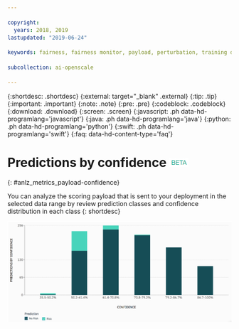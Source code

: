```yaml
---

copyright:
  years: 2018, 2019
lastupdated: "2019-06-24"

keywords: fairness, fairness monitor, payload, perturbation, training data, debiased

subcollection: ai-openscale

---
```


{:shortdesc: .shortdesc}
{:external: target="_blank" .external}
{:tip: .tip}
{:important: .important}
{:note: .note}
{:pre: .pre}
{:codeblock: .codeblock}
{:download: .download}
{:screen: .screen}
{:javascript: .ph data-hd-programlang='javascript'}
{:java: .ph data-hd-programlang='java'}
{:python: .ph data-hd-programlang='python'}
{:swift: .ph data-hd-programlang='swift'}
{:faq: data-hd-content-type='faq'}


# Predictions by confidence ![beta tag](images/beta.png)
{: #anlz_metrics_payload-confidence}

You can analyze the scoring payload that is sent to your deployment in the selected data range by review prediction classes and confidence distribution in each class
{: shortdesc}

   ![a chart that maps prediction by confidence distribution](images/by_confidence.png)
